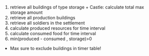 1. retrieve all buildings of type storage + Castle: calculate total max storage amount
2. retrieve all production buildings
3. retrieve all soldiers in the settlement
4. calculate produced resources for time interval
5. calculate consumed food for time interval
6. min(produced - consumed , storage)>0

- Max sure to exclude buildings in timer table!
